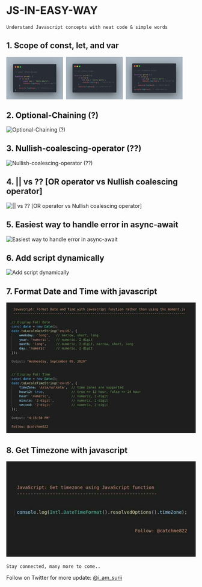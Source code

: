 # JS-IN-EASY-WAY

```
Understand Javascript concepts with neat code & simple words
```

## 1. Scope of const, let, and var

<div style="display: flex">
<img src="https://github.com/suri66/JS-IN-EASY-WAY/blob/master/images/const.png?raw=true" width="30%" />
&nbsp;&nbsp;
<img src="https://github.com/suri66/JS-IN-EASY-WAY/blob/master/images/let.png?raw=true" width="30%" />
&nbsp;&nbsp;
<img src="https://github.com/suri66/JS-IN-EASY-WAY/blob/master/images/var.png?raw=true" width="30%" />
</div>

<!-- ![Scope of const, let, and var](https://github.com/suri66/JS-IN-EASY-WAY/blob/master/images/scope%20of%20const%2C%20let%20and%20var%20variable.jpg?raw=true) -->

## 2. Optional-Chaining (?)

![Optional-Chaining (?)](<https://github.com/suri66/JS-IN-EASY-WAY/blob/master/images/optional-chaining%20(%3F).jpg?raw=true>)

## 3. Nullish-coalescing-operator (??)

![Nullish-coalescing-operator (??)](https://github.com/suri66/JS-IN-EASY-WAY/blob/master/images/nullish-coalescing-operator.jpg?raw=true)

## 4. || vs ?? [OR operator vs Nullish coalescing operator]

![|| vs ?? [OR operator vs Nullish coalescing operator]](https://github.com/suri66/JS-IN-EASY-WAY/blob/master/images/%3F%3F%20vs%20%7C%7C.jpg?raw=true)

## 5. Easiest way to handle error in async-await

![Easiest way to handle error in async-await](https://github.com/suri66/JS-IN-EASY-WAY/blob/master/images/handle%20async%20await%20error.jpg?raw=true)

## 6. Add script dynamically

![Add script dynamically](https://github.com/suri66/JS-IN-EASY-WAY/blob/master/images/add-script-dynamically.jpg?raw=true)

## 7. Format Date and Time with javascript

![Format Date and Time with javascript](https://github.com/suri66/JS-IN-EASY-WAY/blob/master/images/formate-date-time-js.jpg?raw=true)

## 8. Get Timezone with javascript

![Get Timezone with javascript](https://github.com/suri66/JS-IN-EASY-WAY/blob/master/images/get-timezone.jpg?raw=true)

```
Stay connected, many more to come..
```

Follow on Twitter for more update: [@i_am_surii](https://twitter.com/i_am_surii?lang=en)
